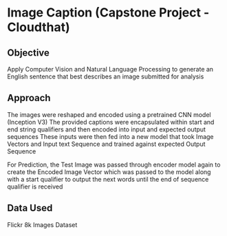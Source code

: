 # Image Caption (Capstone Project - Cloudthat)

## Objective
Apply Computer Vision and Natural Language Processing to generate an English sentence that best describes an image submitted for analysis

## Approach
The images were reshaped and encoded using a pretrained CNN model (Inception V3)
The provided captions were encapsulated within start and end string qualifiers and then encoded into input and expected output sequences
These inputs were then fed into a new model that took Image Vectors and Input text Sequence and trained against expected Output Sequence

For Prediction, the Test Image was passed through encoder model again to create the Encoded Image Vector which was passed to the model along with a start qualifier to output the next words until the end of sequence qualifier is received

## Data Used
Flickr 8k Images Dataset

